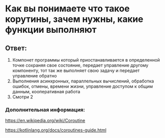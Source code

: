 # Как вы понимаете что такое корутины, зачем нужны, какие функции выполняют

## Ответ:

1. Компонет программы который приостанавливается в определенной точке сохраняя свое состояние, передает управление
   другому компоненту, тот так же выполняет свою задачу и передает управление обратно
2. Выполнения асинхронных, параллельных вычислений, обработка ошибок, отмены, времени жизни, управление доступом к общим
   данным, кооперативная работа
3. Смотри 2

### Дополнительная информация:

https://en.wikipedia.org/wiki/Coroutine

https://kotlinlang.org/docs/coroutines-guide.html